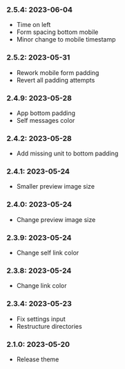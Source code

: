 ### 2.5.4: 2023-06-04

* Time on left
* Form spacing bottom mobile
* Minor change to mobile timestamp

### 2.5.2: 2023-05-31

* Rework mobile form padding
* Revert all padding attempts

### 2.4.9: 2023-05-28

* App bottom padding
* Self messages color

### 2.4.2: 2023-05-28

* Add missing unit to bottom padding

### 2.4.1: 2023-05-24

* Smaller preview image size

### 2.4.0: 2023-05-24

* Change preview image size

### 2.3.9: 2023-05-24

* Change self link color

### 2.3.8: 2023-05-24

* Change link color

### 2.3.4: 2023-05-23

* Fix settings input
* Restructure directories

### 2.1.0: 2023-05-20

* Release theme

